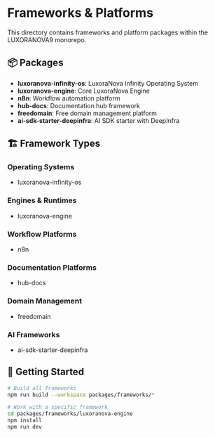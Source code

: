 # Frameworks & Platforms

This directory contains frameworks and platform packages within the LUXORANOVA9 monorepo.

## 📦 Packages

- **luxoranova-infinity-os**: LuxoraNova Infinity Operating System
- **luxoranova-engine**: Core LuxoraNova Engine
- **n8n**: Workflow automation platform
- **hub-docs**: Documentation hub framework
- **freedomain**: Free domain management platform
- **ai-sdk-starter-deepinfra**: AI SDK starter with DeepInfra

## 🏗️ Framework Types

### Operating Systems
- luxoranova-infinity-os

### Engines & Runtimes
- luxoranova-engine

### Workflow Platforms
- n8n

### Documentation Platforms
- hub-docs

### Domain Management
- freedomain

### AI Frameworks
- ai-sdk-starter-deepinfra

## 🚀 Getting Started

```bash
# Build all frameworks
npm run build --workspace packages/frameworks/*

# Work with a specific framework
cd packages/frameworks/luxoranova-engine
npm install
npm run dev
```